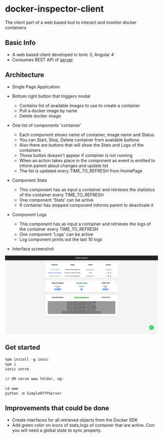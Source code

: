 # docker-inspector-client
The client part of a web based tool to interact and monitor docker containers

## Basic Info

- A web based client developed in Ionic 3, Angular 4
- Consumes REST API of [server](https://github.com/Temeteron/docker-inspector-server)

## Architecture

- Single Page Application

- Bottom right button that triggers modal
	- Contains list of available images to use to create a container
	- Pull a docker image by name
	- Delete docker image

- One list of components 'container'
	- Each component shows name of container, image name and Status
	- You can Start, Stop, Delete container from available buttons
	- Also there are buttons that will show the Stats and Logs of the containers
	- Those button doeasn't appear if container is not running
	- When an action takes place in the component an event is emitted to inform parent about changes and update list
	- The list is updated every TIME_TO_REFRESH from HomePage

- Component Stats
	- This component has as input a container and retrieves the statistics of the container every TIME_TO_REFRESH
	- One component 'Stats' can be active
	- If container has stopped component informs parent to deactivate it

- Component Logs
	- This component has as input a container and retrieves the logs of the container every TIME_TO_REFRESH
	- One component 'Logs' can be active
	- Log component prints out the last 10 logs

- Interface screenshot

![alt text](https://github.com/Temeteron/docker-inspector-client/blob/master/interaface.png)

## Get started
```
npm install -g ionic
npm i
ionic serve

// OR serve www folder, og:

cd www
python -m SimpleHTTPServer
```

## Improvements that could be done

- Create interfaces for all retrieved objects from the Docker SDK
- Add green color on icons of stats,logs of container that are active. Con: you will need a global state to sync properly.


